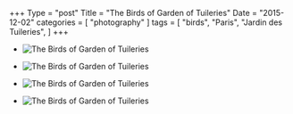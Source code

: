 +++
Type = "post"
Title = "The Birds of Garden of Tuileries"
Date = "2015-12-02"
categories = [ "photography" ]
tags = [
    "birds",
    "Paris",
    "Jardin des Tuileries",
]
+++
* ![The Birds of Garden of Tuileries](/posts/2015/12-02-paris-birds/paris-birds-0371.jpg)
<!--more-->
* ![The Birds of Garden of Tuileries](/posts/2015/12-02-paris-birds/paris-birds-0388.jpg)

* ![The Birds of Garden of Tuileries](/posts/2015/12-02-paris-birds/paris-birds-0399.jpg)

* ![The Birds of Garden of Tuileries](/posts/2015/12-02-paris-birds/paris-birds-0411.jpg)